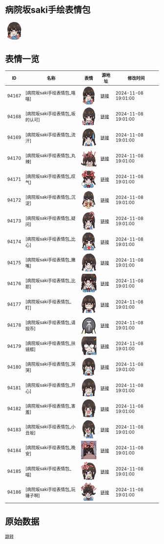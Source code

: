 # 病院坂saki手绘表情包

<img src="./cover.png" height="60" alt="cover" />

# 表情一览

|ID|名称|表情|源地址|修改时间|
|----|----|----|----|----|
|94167|[病院坂saki手绘表情包_嘻嘻]|<img src="./pic/094167_%5B病院坂saki手绘表情包_嘻嘻%5D.png" height="60" alt="嘻嘻"/>|[链接](https://i0.hdslb.com/bfs/garb/0eb79f3561428896d16743ca4da181e4e3bc5375.png)|2024-11-08 19:01:00|
|94168|[病院坂saki手绘表情包_坂的认可]|<img src="./pic/094168_%5B病院坂saki手绘表情包_坂的认可%5D.png" height="60" alt="坂的认可"/>|[链接](https://i0.hdslb.com/bfs/garb/33886b8b3cb43e6bed000b1c0561ff83cf93ab09.png)|2024-11-08 19:01:00|
|94169|[病院坂saki手绘表情包_流汗]|<img src="./pic/094169_%5B病院坂saki手绘表情包_流汗%5D.png" height="60" alt="流汗"/>|[链接](https://i0.hdslb.com/bfs/garb/7bc05e11dafe2ab39d96adc6fc12b224acd7e860.png)|2024-11-08 19:01:00|
|94170|[病院坂saki手绘表情包_丸辣]|<img src="./pic/094170_%5B病院坂saki手绘表情包_丸辣%5D.png" height="60" alt="丸辣"/>|[链接](https://i0.hdslb.com/bfs/garb/b54fe7ce80ab0d32c1cda91f67ef15bf31fe2580.png)|2024-11-08 19:01:00|
|94171|[病院坂saki手绘表情包_叹气]|<img src="./pic/094171_%5B病院坂saki手绘表情包_叹气%5D.png" height="60" alt="叹气"/>|[链接](https://i0.hdslb.com/bfs/garb/2df3e9065f5b51fd9136c5d14d3404fa2fbb119a.png)|2024-11-08 19:01:00|
|94172|[病院坂saki手绘表情包_沉淀]|<img src="./pic/094172_%5B病院坂saki手绘表情包_沉淀%5D.png" height="60" alt="沉淀"/>|[链接](https://i0.hdslb.com/bfs/garb/595e2f9a4435bc894eb61d957c4f28161bab60d9.png)|2024-11-08 19:01:00|
|94173|[病院坂saki手绘表情包_疑问]|<img src="./pic/094173_%5B病院坂saki手绘表情包_疑问%5D.png" height="60" alt="疑问"/>|[链接](https://i0.hdslb.com/bfs/garb/7a896621147dddebf6addee36c9888061d628a5c.png)|2024-11-08 19:01:00|
|94174|[病院坂saki手绘表情包_比心]|<img src="./pic/094174_%5B病院坂saki手绘表情包_比心%5D.png" height="60" alt="比心"/>|[链接](https://i0.hdslb.com/bfs/garb/dd37be576f6d990ff88f225e5e05b27d50db49f2.png)|2024-11-08 19:01:00|
|94175|[病院坂saki手绘表情包_撇嘴]|<img src="./pic/094175_%5B病院坂saki手绘表情包_撇嘴%5D.png" height="60" alt="撇嘴"/>|[链接](https://i0.hdslb.com/bfs/garb/8de03837bb057cfdba7e4db126421c06d47cac62.png)|2024-11-08 19:01:00|
|94176|[病院坂saki手绘表情包_比耶]|<img src="./pic/094176_%5B病院坂saki手绘表情包_比耶%5D.png" height="60" alt="比耶"/>|[链接](https://i0.hdslb.com/bfs/garb/4b801ccb377b52c3573c4f43e9ab75d87fd9c520.png)|2024-11-08 19:01:00|
|94177|[病院坂saki手绘表情包_盯]|<img src="./pic/094177_%5B病院坂saki手绘表情包_盯%5D.png" height="60" alt="盯"/>|[链接](https://i0.hdslb.com/bfs/garb/eae916f305607328014291c0c620b79085e704ba.png)|2024-11-08 19:01:00|
|94178|[病院坂saki手绘表情包_请投币]|<img src="./pic/094178_%5B病院坂saki手绘表情包_请投币%5D.png" height="60" alt="请投币"/>|[链接](https://i0.hdslb.com/bfs/garb/0cae092bb773a72877ad22dca0eefe30bb23a3cc.png)|2024-11-08 19:01:00|
|94179|[病院坂saki手绘表情包_扶镜框]|<img src="./pic/094179_%5B病院坂saki手绘表情包_扶镜框%5D.png" height="60" alt="扶镜框"/>|[链接](https://i0.hdslb.com/bfs/garb/120c71f43563e2e671da104165ac7d80633b415d.png)|2024-11-08 19:01:00|
|94180|[病院坂saki手绘表情包_哭哭]|<img src="./pic/094180_%5B病院坂saki手绘表情包_哭哭%5D.png" height="60" alt="哭哭"/>|[链接](https://i0.hdslb.com/bfs/garb/fb517d9b462d1381681b774bf42ee27d9145c563.png)|2024-11-08 19:01:00|
|94181|[病院坂saki手绘表情包_开心]|<img src="./pic/094181_%5B病院坂saki手绘表情包_开心%5D.png" height="60" alt="开心"/>|[链接](https://i0.hdslb.com/bfs/garb/8f341072fb3aeef778350e4496f546e61ae8341c.png)|2024-11-08 19:01:00|
|94182|[病院坂saki手绘表情包_害羞]|<img src="./pic/094182_%5B病院坂saki手绘表情包_害羞%5D.png" height="60" alt="害羞"/>|[链接](https://i0.hdslb.com/bfs/garb/7892c52ce9eba150a5e5f9900cc9741fb40da806.png)|2024-11-08 19:01:00|
|94183|[病院坂saki手绘表情包_小丑坂]|<img src="./pic/094183_%5B病院坂saki手绘表情包_小丑坂%5D.png" height="60" alt="小丑坂"/>|[链接](https://i0.hdslb.com/bfs/garb/aeea4d5863464fa2f8ace68e6e55aa9509c195ee.png)|2024-11-08 19:01:00|
|94184|[病院坂saki手绘表情包_晚安]|<img src="./pic/094184_%5B病院坂saki手绘表情包_晚安%5D.png" height="60" alt="晚安"/>|[链接](https://i0.hdslb.com/bfs/garb/043037ab0065c3063e6122a64807e7b3c32c04aa.png)|2024-11-08 19:01:00|
|94185|[病院坂saki手绘表情包_喵]|<img src="./pic/094185_%5B病院坂saki手绘表情包_喵%5D.png" height="60" alt="喵"/>|[链接](https://i0.hdslb.com/bfs/garb/38430764351ac704193a5dc36b6fc2eb3506582e.png)|2024-11-08 19:01:00|
|94186|[病院坂saki手绘表情包_玩锤子啊]|<img src="./pic/094186_%5B病院坂saki手绘表情包_玩锤子啊%5D.png" height="60" alt="玩锤子啊"/>|[链接](https://i0.hdslb.com/bfs/garb/98d9f2eccfd5dc456c821c2c1721adacb70cf480.png)|2024-11-08 19:01:00|

# 原始数据

[跳转](./raw.json)

